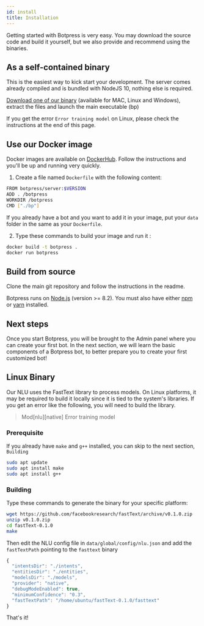 ```yaml
---
id: install
title: Installation
---
```


Getting started with Botpress is very easy. You may download the source code and build it yourself, but we also provide and recommend using the binaries.

## As a self-contained binary <a class="toc" id="binary" href="#binary"></a>

This is the easiest way to kick start your development. The server comes already compiled and is bundled with NodeJS 10, nothing else is required.

[Download one of our binary](https://s3.amazonaws.com/botpress-binaries) (available for MAC, Linux and Windows), extract the files and launch the main executable (bp)

If you get the error `Error training model` on Linux, please check the instructions at the end of this page.

## Use our Docker image

Docker images are available on [DockerHub](https://hub.docker.com/r/botpress/server/tags/). Follow the instructions and you'll be up and running very quickly.

1. Create a file named `Dockerfile` with the following content:

```bash
FROM botpress/server:$VERSION
ADD . /botpress
WORKDIR /botpress
CMD ["./bp"]
```

If you already have a bot and you want to add it in your image, put your `data` folder in the same as your `Dockerfile`.

2. Type these commands to build your image and run it :

```bash
docker build -t botpress .
docker run botpress
```

## Build from source <a class="toc" id="source" href="#source"></a>

Clone the main git repository and follow the instructions in the readme.

Botpress runs on [Node.js](https://nodejs.org) (version >= 8.2). You must also have either [npm](https://www.npmjs.com) or [yarn](https://yarnpkg.com) installed.

## Next steps <a class="toc" id="toc-next-steps" href="#toc-next-steps"></a>

Once you start Botpress, you will be brought to the Admin panel where you can create your first bot. In the next section, we will learn the basic components of a Botpress bot, to better prepare you to create your first customized bot!

## Linux Binary

Our NLU uses the FastText library to process models. On Linux platforms, it may be required to build it locally since it is tied to the system's libraries. If you get an error like the following, you will need to build the library.

> Mod[nlu][native] Error training model

### Prerequisite

If you already have `make` and `g++` installed, you can skip to the next section, `Building`

```bash
sudo apt update
sudo apt install make
sudo apt install g++
```

### Building

Type these commands to generate the binary for your specific platform:

```bash
wget https://github.com/facebookresearch/fastText/archive/v0.1.0.zip
unzip v0.1.0.zip
cd fastText-0.1.0
make
```

Then edit the NLU config file in `data/global/config/nlu.json` and add the `fastTextPath` pointing to the `fasttext` binary

```js
{
  "intentsDir": "./intents",
  "entitiesDir": "./entities",
  "modelsDir": "./models",
  "provider": "native",
  "debugModeEnabled": true,
  "minimumConfidence": "0.3",
  "fastTextPath": "/home/ubuntu/fastText-0.1.0/fasttext"
}
```

That's it!
